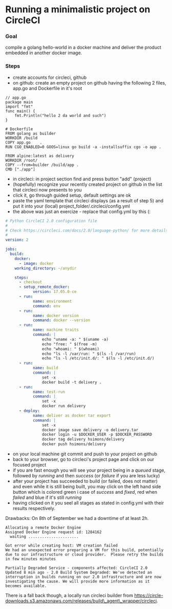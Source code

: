 
# Running a minimalistic project on CircleCI

### Goal
compile a golang hello-world in a docker machine and deliver the product embedded in another docker image.

### Steps
- create accounts for circleci, github
- on github: create an empty project on github having the following 2 files, app.go and Dockerfile in it's root
```golang
// app.go
package main
import "fmt"
func main() {
    fmt.Println("hello 2 da world and such")
}
```

```
# Dockerfile
FROM golang as builder
WORKDIR /build
COPY app.go    .
RUN CGO_ENABLED=0 GOOS=linux go build -a -installsuffix cgo -o app .

FROM alpine:latest as delivery
WORKDIR /root/
COPY --from=builder /build/app .
CMD ["./app"]
```
- in circleci: in project section find and press button "add" (project)
- (hopefully) recognize your recently created project on github in the list that circleci now presents to you
- click it, go through guided setup, default settings are ok
- paste the yaml template that circleci displays (as a result of step 5) and put it into your (local) project_folder/.circleci/config.yml
- the above was just an exercize - replace that config.yml by this (:
```Yaml
# Python CircleCI 2.0 configuration file
#
# Check https://circleci.com/docs/2.0/language-python/ for more details
#
version: 2

jobs:
  build:
    docker:
      - image: docker
    working_directory: ~/anydir

    steps:
      - checkout
      - setup_remote_docker:
            version: 17.05.0-ce
      - run:
            name: environment
            command: env
      - run:
            name: docker version
            command: docker --version
      - run:
            name: machine traits
            command: |
                echo "uname -a: " $(uname -a)
                echo "free: " $(free -m)
                echo "whoami: " $(whoami)
                echo "ls -l /var/run: " $(ls -l /var/run)
                echo "ls -l /etc/init.d/: " $(ls -l /etc/init.d/)
      - run:
            name: build
            command: |
                set -x
                docker build -t delivery .
      - run:
            name: test-run
            command: |
                set -x
                docker run delivery
      - deploy:
            name: deliver as docker tar export
            command: |
                set -x
                docker image save delivery -o delivery.tar
                docker login -u $DOCKER_USER -p $DOCKER_PASSWORD
                docker tag delivery hsimons/delivery
                docker push hsimons/delivery

```

- on your local machine git commit and push to your project on github
- back to your browser, go to circleci's project page and click on our focused project
- if you are fast enough you will see your project being in a *queued* stage, followed by *running* and then *success* (or *failure* if you are less lucky)
- after your project has succeeded to build (or failed, does not matter) and even while it is still being built, you may click on the left hand side button which is colored green i case of *success* and *fixed*, red when *failed* and blue if it's still *running*
- having clicked on it you seel all stages as stated in config.yml with their results respectively.


Drawbacks:
On 8th of September we had a downtime of at least 2h.
```
Allocating a remote Docker Engine
Assigned Docker Engine request id: 1284162
  waiting ......................

Got error while creating host: VM creation failed
We had an unexpected error preparing a VM for this build, potentially due to our infrastructure or cloud provider.  Please retry the builds in few minutes minutes

Partially Degraded Service - components affected: CircleCI 2.0
Updated 8 min ago - 2.0 Build System Degraded: We've detected an interruption in builds running on our 2.0 infrastructure and are now investigating the cause. We will provide more information as it becomes available.
```
There is a fall back though, a locally run circleci builder from https://circle-downloads.s3.amazonaws.com/releases/build\_agent\_wrapper/circleci.

